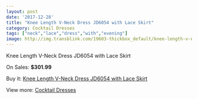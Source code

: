 ```yaml
---
layout: post
date: '2017-12-28'
title: "Knee Length V-Neck Dress JD6054 with Lace Skirt"
category: Cocktail Dresses
tags: ["neck","lace","dress","with","evening"]
image: http://img.transblink.com/19603-thickbox_default/knee-length-v-neck-dress-jd6054-with-lace-skirt.jpg
---
```

Knee Length V-Neck Dress JD6054 with Lace Skirt

On Sales: **$301.99**
<a href="https://www.transblink.com/en/cocktail-dresses/6172-knee-length-v-neck-dress-jd6054-with-lace-skirt.html"><amp-img layout="responsive" width="600" height="600" src="//img.transblink.com/19603-thickbox_default/knee-length-v-neck-dress-jd6054-with-lace-skirt.jpg" alt="Knee Length V-Neck Dress JD6054 with Lace Skirt 0" /></a>
<a href="https://www.transblink.com/en/cocktail-dresses/6172-knee-length-v-neck-dress-jd6054-with-lace-skirt.html"><amp-img layout="responsive" width="600" height="600" src="//img.transblink.com/19605-thickbox_default/knee-length-v-neck-dress-jd6054-with-lace-skirt.jpg" alt="Knee Length V-Neck Dress JD6054 with Lace Skirt 1" /></a>
<a href="https://www.transblink.com/en/cocktail-dresses/6172-knee-length-v-neck-dress-jd6054-with-lace-skirt.html"><amp-img layout="responsive" width="600" height="600" src="//img.transblink.com/19604-thickbox_default/knee-length-v-neck-dress-jd6054-with-lace-skirt.jpg" alt="Knee Length V-Neck Dress JD6054 with Lace Skirt 2" /></a>

Buy it: [Knee Length V-Neck Dress JD6054 with Lace Skirt](https://www.transblink.com/en/cocktail-dresses/6172-knee-length-v-neck-dress-jd6054-with-lace-skirt.html "Knee Length V-Neck Dress JD6054 with Lace Skirt")

View more: [Cocktail Dresses](https://www.transblink.com/en/38-cocktail-dresses "Cocktail Dresses")
